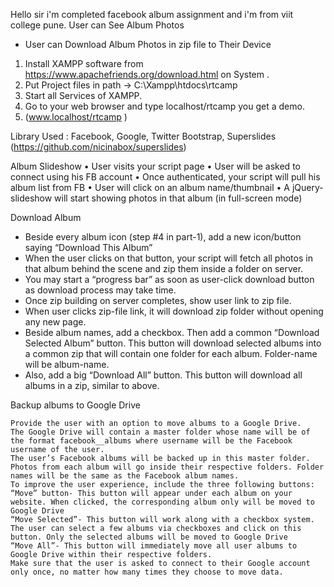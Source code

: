 Hello sir i'm completed facebook album assignment and i'm from viit college pune.
 User can See Album Photos 
* User can Download Album Photos in zip file to Their Device
1. Install XAMPP software from https://www.apachefriends.org/download.html on System .
2. Put Project files in path -> C:\Xampp\htdocs\rtcamp
3. Start all Services of XAMPP.
4. Go to your web browser and type localhost/rtcamp you get a demo.
5. (www.localhost/rtcamp )

Library Used : Facebook, Google, Twitter Bootstrap, Superslides (https://github.com/nicinabox/superslides)

Album Slideshow
•	User visits your script page
•	User will be asked to connect using his FB account
•	Once authenticated, your script will pull his album list from FB
•	User will click on an album name/thumbnail
•	A jQuery-slideshow will start showing photos in that album (in full-screen mode)

 Download Album

-	Beside every album icon (step #4 in part-1), add a new icon/button saying “Download This Album”
-	When the user clicks on that button, your script will fetch all photos in that album behind the scene and zip them inside a folder on server.
-	You may start a “progress bar” as soon as user-click download button as download process may take time.
-	Once zip building on server completes, show user link to zip file.
-	When user clicks zip-file link, it will download zip folder without opening any new page.
-	Beside album names, add a checkbox. Then add a common “Download Selected Album” button. This button will download selected albums into a common zip that will contain one folder for each album. Folder-name will be album-name.
-	Also, add a big “Download All” button. This button will download all albums in a zip, similar to above.



 Backup albums to Google Drive

 	Provide the user with an option to move albums to a Google Drive.
 	The Google Drive will contain a master folder whose name will be of the format facebook__albums where username will be the Facebook username of the user.
 	The user’s Facebook albums will be backed up in this master folder. Photos from each album will go inside their respective folders. Folder names will be the same as the Facebook album names.
 	To improve the user experience, include the three following buttons:
 	“Move” button- This button will appear under each album on your website. When clicked, the corresponding album only will be moved to Google Drive
 	“Move Selected”- This button will work along with a checkbox system. The user can select a few albums via checkboxes and click on this button. Only the selected albums will be moved to Google Drive
 	“Move All”- This button will immediately move all user albums to Google Drive within their respective folders.
 	Make sure that the user is asked to connect to their Google account only once, no matter how many times they choose to move data.
